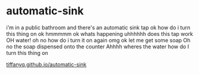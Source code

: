 # automatic-sink
i'm in a public bathroom and there's an automatic sink tap ok how do i turn this thing on ok hmmmmm ok whats happening uhhhhhh does this tap work OH water! oh no how do i turn it on again omg ok let me get some soap Oh no the soap dispensed onto the counter Ahhhh wheres the water how do I turn this thing on

[tiffanyq.github.io/automatic-sink](https://tiffanyq.github.io/automatic-sink/)
